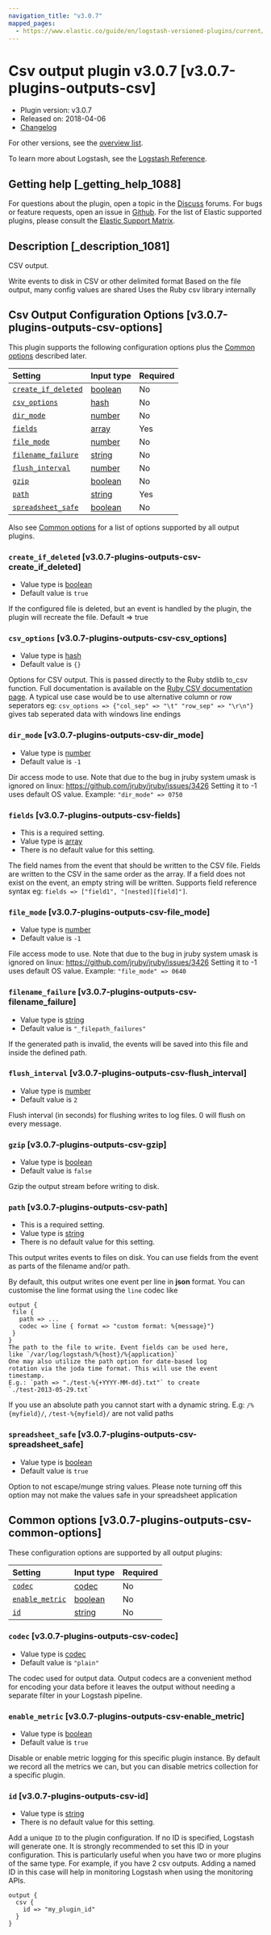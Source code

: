```yaml
---
navigation_title: "v3.0.7"
mapped_pages:
  - https://www.elastic.co/guide/en/logstash-versioned-plugins/current/v3.0.7-plugins-outputs-csv.html
---
```


# Csv output plugin v3.0.7 [v3.0.7-plugins-outputs-csv]

* Plugin version: v3.0.7
* Released on: 2018-04-06
* [Changelog](https://github.com/logstash-plugins/logstash-output-csv/blob/v3.0.7/CHANGELOG.md)

For other versions, see the [overview list](output-csv-index.md).

To learn more about Logstash, see the [Logstash Reference](https://www.elastic.co/guide/en/logstash/current/index.html).

## Getting help [_getting_help_1088]

For questions about the plugin, open a topic in the [Discuss](http://discuss.elastic.co) forums. For bugs or feature requests, open an issue in [Github](https://github.com/logstash-plugins/logstash-output-csv). For the list of Elastic supported plugins, please consult the [Elastic Support Matrix](https://www.elastic.co/support/matrix#matrix_logstash_plugins).

## Description [_description_1081]

CSV output.

Write events to disk in CSV or other delimited format Based on the file output, many config values are shared Uses the Ruby csv library internally

## Csv Output Configuration Options [v3.0.7-plugins-outputs-csv-options]

This plugin supports the following configuration options plus the [Common options](v3-0-7-plugins-outputs-csv.md#v3.0.7-plugins-outputs-csv-common-options) described later.

| Setting | Input type | Required |
| :- | :- | :- |
| [`create_if_deleted`](v3-0-7-plugins-outputs-csv.md#v3.0.7-plugins-outputs-csv-create_if_deleted) | [boolean](/lsr/value-types.md#boolean) | No |
| [`csv_options`](v3-0-7-plugins-outputs-csv.md#v3.0.7-plugins-outputs-csv-csv_options) | [hash](/lsr/value-types.md#hash) | No |
| [`dir_mode`](v3-0-7-plugins-outputs-csv.md#v3.0.7-plugins-outputs-csv-dir_mode) | [number](/lsr/value-types.md#number) | No |
| [`fields`](v3-0-7-plugins-outputs-csv.md#v3.0.7-plugins-outputs-csv-fields) | [array](/lsr/value-types.md#array) | Yes |
| [`file_mode`](v3-0-7-plugins-outputs-csv.md#v3.0.7-plugins-outputs-csv-file_mode) | [number](/lsr/value-types.md#number) | No |
| [`filename_failure`](v3-0-7-plugins-outputs-csv.md#v3.0.7-plugins-outputs-csv-filename_failure) | [string](/lsr/value-types.md#string) | No |
| [`flush_interval`](v3-0-7-plugins-outputs-csv.md#v3.0.7-plugins-outputs-csv-flush_interval) | [number](/lsr/value-types.md#number) | No |
| [`gzip`](v3-0-7-plugins-outputs-csv.md#v3.0.7-plugins-outputs-csv-gzip) | [boolean](/lsr/value-types.md#boolean) | No |
| [`path`](v3-0-7-plugins-outputs-csv.md#v3.0.7-plugins-outputs-csv-path) | [string](/lsr/value-types.md#string) | Yes |
| [`spreadsheet_safe`](v3-0-7-plugins-outputs-csv.md#v3.0.7-plugins-outputs-csv-spreadsheet_safe) | [boolean](/lsr/value-types.md#boolean) | No |

Also see [Common options](v3-0-7-plugins-outputs-csv.md#v3.0.7-plugins-outputs-csv-common-options) for a list of options supported by all output plugins.

### `create_if_deleted` [v3.0.7-plugins-outputs-csv-create_if_deleted]

* Value type is [boolean](/lsr/value-types.md#boolean)
* Default value is `true`

If the configured file is deleted, but an event is handled by the plugin, the plugin will recreate the file. Default ⇒ true

### `csv_options` [v3.0.7-plugins-outputs-csv-csv_options]

* Value type is [hash](/lsr/value-types.md#hash)
* Default value is `{}`

Options for CSV output. This is passed directly to the Ruby stdlib to\_csv function. Full documentation is available on the [Ruby CSV documentation page](http://ruby-doc.org/stdlib-2.0.0/libdoc/csv/rdoc/index.html). A typical use case would be to use alternative column or row seperators eg: `csv_options => {"col_sep" => "\t" "row_sep" => "\r\n"}` gives tab seperated data with windows line endings

### `dir_mode` [v3.0.7-plugins-outputs-csv-dir_mode]

* Value type is [number](/lsr/value-types.md#number)
* Default value is `-1`

Dir access mode to use. Note that due to the bug in jruby system umask is ignored on linux: <https://github.com/jruby/jruby/issues/3426> Setting it to -1 uses default OS value. Example: `"dir_mode" => 0750`

### `fields` [v3.0.7-plugins-outputs-csv-fields]

* This is a required setting.
* Value type is [array](/lsr/value-types.md#array)
* There is no default value for this setting.

The field names from the event that should be written to the CSV file. Fields are written to the CSV in the same order as the array. If a field does not exist on the event, an empty string will be written. Supports field reference syntax eg: `fields => ["field1", "[nested][field]"]`.

### `file_mode` [v3.0.7-plugins-outputs-csv-file_mode]

* Value type is [number](/lsr/value-types.md#number)
* Default value is `-1`

File access mode to use. Note that due to the bug in jruby system umask is ignored on linux: <https://github.com/jruby/jruby/issues/3426> Setting it to -1 uses default OS value. Example: `"file_mode" => 0640`

### `filename_failure` [v3.0.7-plugins-outputs-csv-filename_failure]

* Value type is [string](/lsr/value-types.md#string)
* Default value is `"_filepath_failures"`

If the generated path is invalid, the events will be saved into this file and inside the defined path.

### `flush_interval` [v3.0.7-plugins-outputs-csv-flush_interval]

* Value type is [number](/lsr/value-types.md#number)
* Default value is `2`

Flush interval (in seconds) for flushing writes to log files. 0 will flush on every message.

### `gzip` [v3.0.7-plugins-outputs-csv-gzip]

* Value type is [boolean](/lsr/value-types.md#boolean)
* Default value is `false`

Gzip the output stream before writing to disk.

### `path` [v3.0.7-plugins-outputs-csv-path]

* This is a required setting.
* Value type is [string](/lsr/value-types.md#string)
* There is no default value for this setting.

This output writes events to files on disk. You can use fields from the event as parts of the filename and/or path.

By default, this output writes one event per line in **json** format. You can customise the line format using the `line` codec like

```
output {
 file {
   path => ...
   codec => line { format => "custom format: %{message}"}
 }
}
The path to the file to write. Event fields can be used here,
like `/var/log/logstash/%{host}/%{application}`
One may also utilize the path option for date-based log
rotation via the joda time format. This will use the event
timestamp.
E.g.: `path => "./test-%{+YYYY-MM-dd}.txt"` to create
`./test-2013-05-29.txt`
```

If you use an absolute path you cannot start with a dynamic string. E.g: `/%{myfield}/`, `/test-%{myfield}/` are not valid paths

### `spreadsheet_safe` [v3.0.7-plugins-outputs-csv-spreadsheet_safe]

* Value type is [boolean](/lsr/value-types.md#boolean)
* Default value is `true`

Option to not escape/munge string values. Please note turning off this option may not make the values safe in your spreadsheet application

## Common options [v3.0.7-plugins-outputs-csv-common-options]

These configuration options are supported by all output plugins:

| Setting | Input type | Required |
| :- | :- | :- |
| [`codec`](v3-0-7-plugins-outputs-csv.md#v3.0.7-plugins-outputs-csv-codec) | [codec](/lsr/value-types.md#codec) | No |
| [`enable_metric`](v3-0-7-plugins-outputs-csv.md#v3.0.7-plugins-outputs-csv-enable_metric) | [boolean](/lsr/value-types.md#boolean) | No |
| [`id`](v3-0-7-plugins-outputs-csv.md#v3.0.7-plugins-outputs-csv-id) | [string](/lsr/value-types.md#string) | No |

### `codec` [v3.0.7-plugins-outputs-csv-codec]

* Value type is [codec](/lsr/value-types.md#codec)
* Default value is `"plain"`

The codec used for output data. Output codecs are a convenient method for encoding your data before it leaves the output without needing a separate filter in your Logstash pipeline.

### `enable_metric` [v3.0.7-plugins-outputs-csv-enable_metric]

* Value type is [boolean](/lsr/value-types.md#boolean)
* Default value is `true`

Disable or enable metric logging for this specific plugin instance. By default we record all the metrics we can, but you can disable metrics collection for a specific plugin.

### `id` [v3.0.7-plugins-outputs-csv-id]

* Value type is [string](/lsr/value-types.md#string)
* There is no default value for this setting.

Add a unique `ID` to the plugin configuration. If no ID is specified, Logstash will generate one. It is strongly recommended to set this ID in your configuration. This is particularly useful when you have two or more plugins of the same type. For example, if you have 2 csv outputs. Adding a named ID in this case will help in monitoring Logstash when using the monitoring APIs.

```
output {
  csv {
    id => "my_plugin_id"
  }
}
```
